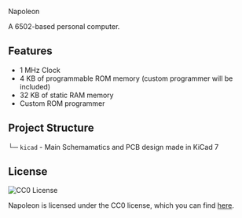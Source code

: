 Napoleon

A 6502-based personal computer.

## Features

- 1 MHz Clock
- 4 KB of programmable ROM memory (custom programmer will be included)
- 32 KB of static RAM memory
- Custom ROM programmer

## Project Structure

└─ `kicad` - Main Schemamatics and PCB design made in KiCad 7

## License

![CC0 License](https://licensebuttons.net/p/zero/1.0/88x31.png)

Napoleon is licensed under the CC0 license, which you can find [here](LICENSE.md).

